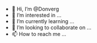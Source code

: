 - 👋 Hi, I’m @Donverg
- 👀 I’m interested in ...
- 🌱 I’m currently learning ...
- 💞️ I’m looking to collaborate on ...
- 📫 How to reach me ...

<!---
Donverg/Donverg is a ✨ special ✨ repository because its `README.md` (this file) appears on your GitHub profile.
You can click the Preview link to take a look at your changes.
--->
